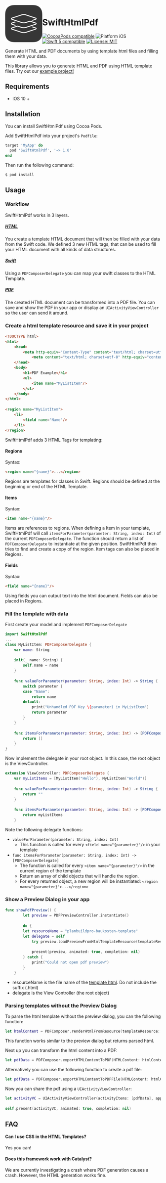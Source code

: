 <img align="left" width="120" height="120" src="Resources/Icon.png" alt="Resume application project app icon">

# SwiftHtmlPdf

<p align="left">
<a href="https://cocoapods.org/pods/SwiftHtmlPdf"><img src="https://img.shields.io/cocoapods/v/SwiftHtmlPdf" alt="CocoaPods compatible" /></a>
<img src="https://img.shields.io/badge/platform-iOS-blue.svg?style=flat" alt="Platform iOS" />
<a href="https://developer.apple.com/swift"><img src="https://img.shields.io/badge/swift5-compatible-4BC51D.svg?style=flat" alt="Swift 5 compatible" /></a>
<a href="https://github.com/NGromann/SwiftHtmlPdf/blob/master/LICENSE"><img src="http://img.shields.io/badge/license-MIT-blue.svg?style=flat" alt="License: MIT" /></a>
</p>


Generate HTML and PDF documents by using template html files and filling them with your data.

This library allows you to generate HTML and PDF using HTML template files. Try out our [example project!](/Example)

## Requirements

* IOS 10 +

## Installation

You can install SwiftHtmlPdf using Cocoa Pods.

Add SwiftHtmlPdf into your project's `Podfile`:

```ruby
target 'MyApp' do
  pod 'SwiftHtmlPdf', '~> 1.0'
end
```

Then run the following command:

```bash
$ pod install
```

## Usage

### Workflow

SwiftHtmlPdf works in 3 layers.

##### [HTML](#Create-a-html-template-resource-and-save-it-in-your-project)
You create a template HTML document that will then be filled with your data from the Swift code. 
We defined 3 new HTML tags, that can be used to fill your HTML document with all kinds of data structures.

##### [Swift](#Fill-the-template-with-data)
Using a `PDFComposerDelegate` you can map your swift classes to the HTML Template.

##### [PDF](#Show-a-Preview-Dialog-in-your-app)
The created HTML document can be transformed into a PDF file. You can save and show the PDF in your app or display an `UIActivityViewController` so the user can send it around.

### Create a html template resource and save it in your project
```html
<!DOCTYPE html>
<html>
	<head>
		<meta http-equiv="Content-Type" content="text/html; charset=utf-8" />
        	<meta content="text/html; charset=utf-8" http-equiv="content-type">
	</head>
	<body>
        <h1>PDF Example</h1>
        <ul>
            <item name="MyListItem"/>
        </ul>
	</body>
</html>

<region name="MyListItem">
    <li>
        <field name="Name"/>
    </li>
</region>
```

SwiftHtmlPdf adds 3 HTML Tags for templating:

#### Regions
Syntax: 
```html
<region name="{name}">...</region>
```

Regions are templates for classes in Swift. Regions should be defined at the beginning or end of the HTML Template. 

#### Items
Syntax: 
```html
<item name="{name}"/>
```

Items are references to regions. When defining a Item in your template, SwiftHtmlPdf will call `itemsForParameter(parameter: String, index: Int)` of the current `PDFComposerDelegate`. The function should return a list of `PDFComposerDelegate` to instantiate at the given position. SwiftHtmlPdf then tries to find and create a copy of the region. Item tags can also be placed in Regions.

#### Fields
Syntax:
```html
<field name="{name}"/>
```

Using fields you can output text into the html document. Fields can also be placed in Regions.
  
### Fill the template with data
First create your model and implement ```PDFComposerDelegate```
```swift
import SwiftHtmlPdf
...
class MyListItem: PDFComposerDelegate {
    var name: String
    
    init(_ name: String) {
    	self.name = name
    }
    
    func valueForParameter(parameter: String, index: Int) -> String {
        switch parameter {
        case "Name":
            return name
        default:
            print("Unhandled PDF Key \(parameter) in MyListItem")
            return parameter
        }
    }
    
    func itemsForParameter(parameter: String, index: Int) -> [PDFComposerDelegate] {
        return []
    }
}
```

Now implement the delegate in your root object. In this case, the root object is the ViewController.
```swift
extension ViewController: PDFComposerDelegate {
    var myListItems = [MyListItem("Hello"), MyListItem("World")]
    
    func valueForParameter(parameter: String, index: Int) -> String {
    	return ""
    }
    
    func itemsForParameter(parameter: String, index: Int) -> [PDFComposerDelegate] {
        return myListItems
    }
```

Note the following delegate functions:
* ```valueForParameter(parameter: String, index: Int)```
	* This function is called for every ```<field name="{parameter}"/>``` in your template
* ```func itemsForParameter(parameter: String, index: Int) -> [PDFComposerDelegate]```
	* The function is called for every ```<item name="{parameter}"/>``` in the current region of the template
	* Return an array of child objects that will handle the region.
	* For every returned object, a new region will be instantiated: ```<region name="{parameter}">...</region>```

### Show a Preview Dialog in your app
```swift
func showPdfPreview() {
        let preview = PDFPreviewController.instantiate()
        
        do {
	    let resourceName = "planbuildpro-baukosten-template"
	    let delegate = self
            try preview.loadPreviewFromHtmlTemplateResource(templateResource: resourceName, delegate: delegate)

            present(preview, animated: true, completion: nil)
        } catch {
            print("Could not open pdf preview")
        }
    }
```
* resourceName is the file name of the [template html](#Create-a-html-template-resource-and-save-it-in-your-project). Do not include the suffix (.html)
* delegate is the View Controller (the root object)

### Parsing templates without the Preview Dialog
To parse the html template without the preview dialog, you can the following function:
```swift
let htmlContent = PDFComposer.renderHtmlFromResource(templateResource: templateResource, delegate: delegate)
```
This function works similar to the preview dialog but returns parsed html.

Next up you can transform the html content into a PDF:
```swift
let pdfData = PDFComposer.exportHTMLContentToPDF(HTMLContent: htmlContent)
```

Alternatively you can use the following function to create a pdf file:
```swift
let pdfData = PDFComposer.exportHTMLContentToPDFFile(HTMLContent: htmlContent, path: path)
```

Now you can share the pdf using a ```UIActivityViewController```:
```swift
let activityVC = UIActivityViewController(activityItems: [pdfData], applicationActivities: nil)
        
self.present(activityVC, animated: true, completion: nil)
```

## FAQ
#### Can I use CSS in the HTML Templates?
Yes you can!

#### Does this framework work with Catalyst?
We are currently investigating a crash where PDF generation causes a crash. However, the HTML generation works fine.
